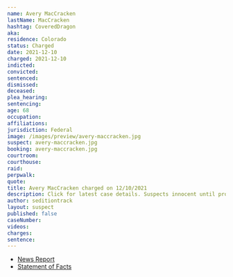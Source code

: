 ```yaml
---
name: Avery MacCracken
lastName: MacCracken
hashtag: CoveredDragon
aka:
residence: Colorado
status: Charged
date: 2021-12-10
charged: 2021-12-10
indicted:
convicted:
sentenced:
dismissed:
deceased:
plea_hearing:
sentencing:
age: 68
occupation:
affiliations:
jurisdiction: Federal
image: /images/preview/avery-maccracken.jpg
suspect: avery-maccracken.jpg
booking: avery-maccracken.jpg
courtroom:
courthouse:
raid:
perpwalk:
quote:
title: Avery MacCracken charged on 12/10/2021
description: Click for latest case details. Suspects innocent until proven guilty.
author: seditiontrack
layout: suspect
published: false
caseNumber:
videos:
charges:
sentence:
---
```

- [News Report](https://www.9news.com/article/news/crime/telluride-man-accused-capitol-riot/73-0099c000-279e-4152-83c8-1acd8da7e0ec)
- [Statement of Facts](https://storage.courtlistener.com/recap/gov.uscourts.dcd.238374/gov.uscourts.dcd.238374.1.1.pdf)
